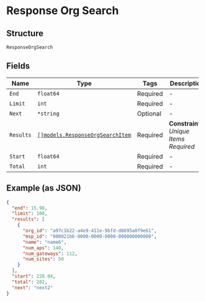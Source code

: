 
# Response Org Search

## Structure

`ResponseOrgSearch`

## Fields

| Name | Type | Tags | Description |
|  --- | --- | --- | --- |
| `End` | `float64` | Required | - |
| `Limit` | `int` | Required | - |
| `Next` | `*string` | Optional | - |
| `Results` | [`[]models.ResponseOrgSearchItem`](../../doc/models/response-org-search-item.md) | Required | **Constraints**: *Unique Items Required* |
| `Start` | `float64` | Required | - |
| `Total` | `int` | Required | - |

## Example (as JSON)

```json
{
  "end": 15.98,
  "limit": 108,
  "results": [
    {
      "org_id": "a97c1b22-a4e9-411e-9bfd-d8695a0f9e61",
      "msp_id": "000021b6-0000-0000-0000-000000000000",
      "name": "name6",
      "num_aps": 140,
      "num_gateways": 112,
      "num_sites": 50
    }
  ],
  "start": 228.04,
  "total": 202,
  "next": "next2"
}
```

